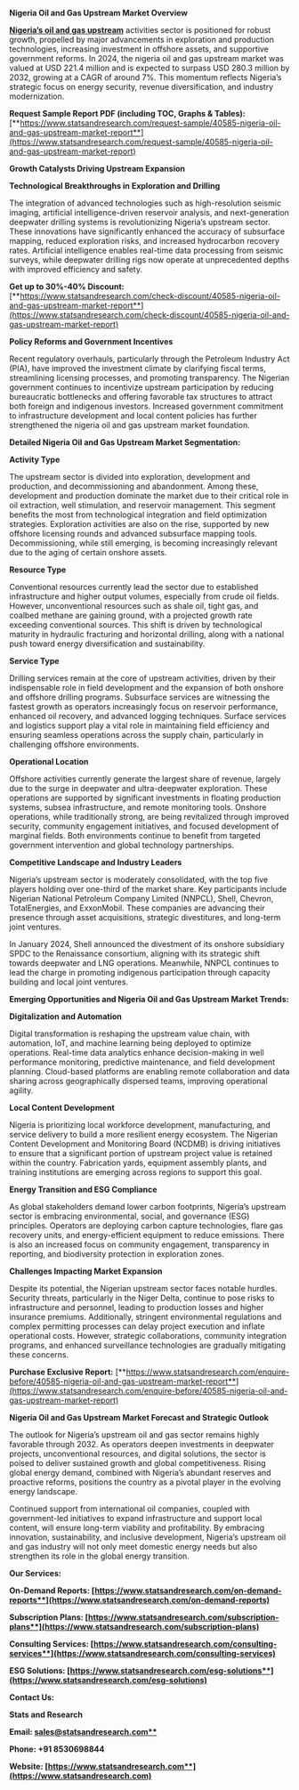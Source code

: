 ﻿**Nigeria Oil and Gas Upstream Market Overview**

[**Nigeria’s oil and gas upstream**](https://www.statsandresearch.com/report/40585-nigeria-oil-and-gas-upstream-market-report) activities sector is positioned for robust growth, propelled by major advancements in exploration and production technologies, increasing investment in offshore assets, and supportive government reforms. In 2024, the nigeria oil and gas upstream market was valued at USD 221.4 million and is expected to surpass USD 280.3 million by 2032, growing at a CAGR of around 7%. This momentum reflects Nigeria’s strategic focus on energy security, revenue diversification, and industry modernization.

**Request Sample Report PDF (including TOC, Graphs & Tables):** [**https://www.statsandresearch.com/request-sample/40585-nigeria-oil-and-gas-upstream-market-report**](https://www.statsandresearch.com/request-sample/40585-nigeria-oil-and-gas-upstream-market-report)

**Growth Catalysts Driving Upstream Expansion**

**Technological Breakthroughs in Exploration and Drilling**

The integration of advanced technologies such as high-resolution seismic imaging, artificial intelligence-driven reservoir analysis, and next-generation deepwater drilling systems is revolutionizing Nigeria’s upstream sector. These innovations have significantly enhanced the accuracy of subsurface mapping, reduced exploration risks, and increased hydrocarbon recovery rates. Artificial intelligence enables real-time data processing from seismic surveys, while deepwater drilling rigs now operate at unprecedented depths with improved efficiency and safety.

**Get up to 30%-40% Discount:** [**https://www.statsandresearch.com/check-discount/40585-nigeria-oil-and-gas-upstream-market-report**](https://www.statsandresearch.com/check-discount/40585-nigeria-oil-and-gas-upstream-market-report)

**Policy Reforms and Government Incentives**

Recent regulatory overhauls, particularly through the Petroleum Industry Act (PIA), have improved the investment climate by clarifying fiscal terms, streamlining licensing processes, and promoting transparency. The Nigerian government continues to incentivize upstream participation by reducing bureaucratic bottlenecks and offering favorable tax structures to attract both foreign and indigenous investors. Increased government commitment to infrastructure development and local content policies has further strengthened the nigeria oil and gas upstream market foundation.

**Detailed Nigeria Oil and Gas Upstream Market Segmentation:**

**Activity Type**

The upstream sector is divided into exploration, development and production, and decommissioning and abandonment. Among these, development and production dominate the market due to their critical role in oil extraction, well stimulation, and reservoir management. This segment benefits the most from technological integration and field optimization strategies. Exploration activities are also on the rise, supported by new offshore licensing rounds and advanced subsurface mapping tools. Decommissioning, while still emerging, is becoming increasingly relevant due to the aging of certain onshore assets.

**Resource Type**

Conventional resources currently lead the sector due to established infrastructure and higher output volumes, especially from crude oil fields. However, unconventional resources such as shale oil, tight gas, and coalbed methane are gaining ground, with a projected growth rate exceeding conventional sources. This shift is driven by technological maturity in hydraulic fracturing and horizontal drilling, along with a national push toward energy diversification and sustainability.

**Service Type**

Drilling services remain at the core of upstream activities, driven by their indispensable role in field development and the expansion of both onshore and offshore drilling programs. Subsurface services are witnessing the fastest growth as operators increasingly focus on reservoir performance, enhanced oil recovery, and advanced logging techniques. Surface services and logistics support play a vital role in maintaining field efficiency and ensuring seamless operations across the supply chain, particularly in challenging offshore environments.

**Operational Location**

Offshore activities currently generate the largest share of revenue, largely due to the surge in deepwater and ultra-deepwater exploration. These operations are supported by significant investments in floating production systems, subsea infrastructure, and remote monitoring tools. Onshore operations, while traditionally strong, are being revitalized through improved security, community engagement initiatives, and focused development of marginal fields. Both environments continue to benefit from targeted government intervention and global technology partnerships.

**Competitive Landscape and Industry Leaders**

Nigeria’s upstream sector is moderately consolidated, with the top five players holding over one-third of the market share. Key participants include Nigerian National Petroleum Company Limited (NNPCL), Shell, Chevron, TotalEnergies, and ExxonMobil. These companies are advancing their presence through asset acquisitions, strategic divestitures, and long-term joint ventures.

In January 2024, Shell announced the divestment of its onshore subsidiary SPDC to the Renaissance consortium, aligning with its strategic shift towards deepwater and LNG operations. Meanwhile, NNPCL continues to lead the charge in promoting indigenous participation through capacity building and local joint ventures.

**Emerging Opportunities and Nigeria Oil and Gas Upstream Market Trends:**

**Digitalization and Automation**

Digital transformation is reshaping the upstream value chain, with automation, IoT, and machine learning being deployed to optimize operations. Real-time data analytics enhance decision-making in well performance monitoring, predictive maintenance, and field development planning. Cloud-based platforms are enabling remote collaboration and data sharing across geographically dispersed teams, improving operational agility.

**Local Content Development**

Nigeria is prioritizing local workforce development, manufacturing, and service delivery to build a more resilient energy ecosystem. The Nigerian Content Development and Monitoring Board (NCDMB) is driving initiatives to ensure that a significant portion of upstream project value is retained within the country. Fabrication yards, equipment assembly plants, and training institutions are emerging across regions to support this goal.

**Energy Transition and ESG Compliance**

As global stakeholders demand lower carbon footprints, Nigeria’s upstream sector is embracing environmental, social, and governance (ESG) principles. Operators are deploying carbon capture technologies, flare gas recovery units, and energy-efficient equipment to reduce emissions. There is also an increased focus on community engagement, transparency in reporting, and biodiversity protection in exploration zones.

**Challenges Impacting Market Expansion**

Despite its potential, the Nigerian upstream sector faces notable hurdles. Security threats, particularly in the Niger Delta, continue to pose risks to infrastructure and personnel, leading to production losses and higher insurance premiums. Additionally, stringent environmental regulations and complex permitting processes can delay project execution and inflate operational costs. However, strategic collaborations, community integration programs, and enhanced surveillance technologies are gradually mitigating these concerns.

**Purchase Exclusive Report:** [**https://www.statsandresearch.com/enquire-before/40585-nigeria-oil-and-gas-upstream-market-report**](https://www.statsandresearch.com/enquire-before/40585-nigeria-oil-and-gas-upstream-market-report)

**Nigeria Oil and Gas Upstream Market Forecast and Strategic Outlook**

The outlook for Nigeria’s upstream oil and gas sector remains highly favorable through 2032. As operators deepen investments in deepwater projects, unconventional resources, and digital solutions, the sector is poised to deliver sustained growth and global competitiveness. Rising global energy demand, combined with Nigeria’s abundant reserves and proactive reforms, positions the country as a pivotal player in the evolving energy landscape.

Continued support from international oil companies, coupled with government-led initiatives to expand infrastructure and support local content, will ensure long-term viability and profitability. By embracing innovation, sustainability, and inclusive development, Nigeria’s upstream oil and gas industry will not only meet domestic energy needs but also strengthen its role in the global energy transition.

**Our Services:**

**On-Demand Reports: [https://www.statsandresearch.com/on-demand-reports**](https://www.statsandresearch.com/on-demand-reports)**

**Subscription Plans: [https://www.statsandresearch.com/subscription-plans**](https://www.statsandresearch.com/subscription-plans)**

**Consulting Services: [https://www.statsandresearch.com/consulting-services**](https://www.statsandresearch.com/consulting-services)**

**ESG Solutions: [https://www.statsandresearch.com/esg-solutions**](https://www.statsandresearch.com/esg-solutions)**

**Contact Us:**

**Stats and Research**

**Email: [sales@statsandresearch.com**](mailto:sales@statsandresearch.com)**

**Phone: +91 8530698844**

**Website: [https://www.statsandresearch.com**](https://www.statsandresearch.com)**


